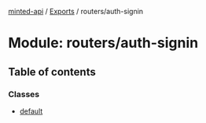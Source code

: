 [minted-api](../README.md) / [Exports](../modules.md) / routers/auth-signin

# Module: routers/auth-signin

## Table of contents

### Classes

- [default](../classes/routers_auth_signin.default.md)
